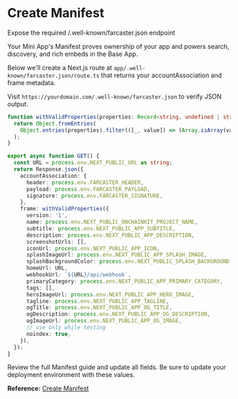 # Create Manifest

Expose the required /.well-known/farcaster.json endpoint

Your Mini App's Manifest proves ownership of your app and powers search, discovery, and rich embeds in the Base App.

Below we'll create a Next.js route at `app/.well-known/farcaster.json/route.ts` that returns your accountAssociation and frame metadata.

Visit `https://yourdomain.com/.well-known/farcaster.json` to verify JSON output.

```typescript
function withValidProperties(properties: Record<string, undefined | string | string[]>) {
  return Object.fromEntries(
    Object.entries(properties).filter(([_, value]) => (Array.isArray(value) ? value.length > 0 : !!value))
  );
}

export async function GET() {
  const URL = process.env.NEXT_PUBLIC_URL as string;
  return Response.json({
    accountAssociation: {
      header: process.env.FARCASTER_HEADER,
      payload: process.env.FARCASTER_PAYLOAD,
      signature: process.env.FARCASTER_SIGNATURE,
    },
    frame: withValidProperties({
      version: '1',
      name: process.env.NEXT_PUBLIC_ONCHAINKIT_PROJECT_NAME,
      subtitle: process.env.NEXT_PUBLIC_APP_SUBTITLE,
      description: process.env.NEXT_PUBLIC_APP_DESCRIPTION,
      screenshotUrls: [],
      iconUrl: process.env.NEXT_PUBLIC_APP_ICON,
      splashImageUrl: process.env.NEXT_PUBLIC_APP_SPLASH_IMAGE,
      splashBackgroundColor: process.env.NEXT_PUBLIC_SPLASH_BACKGROUND_COLOR,
      homeUrl: URL,
      webhookUrl: `${URL}/api/webhook`,
      primaryCategory: process.env.NEXT_PUBLIC_APP_PRIMARY_CATEGORY,
      tags: [],
      heroImageUrl: process.env.NEXT_PUBLIC_APP_HERO_IMAGE,
      tagline: process.env.NEXT_PUBLIC_APP_TAGLINE,
      ogTitle: process.env.NEXT_PUBLIC_APP_OG_TITLE,
      ogDescription: process.env.NEXT_PUBLIC_APP_OG_DESCRIPTION,
      ogImageUrl: process.env.NEXT_PUBLIC_APP_OG_IMAGE,
      // use only while testing
      noindex: true,
    }),
  });
}
```

Review the full Manifest guide and update all fields. Be sure to update your deployment environment with these values.

**Reference:** [Create Manifest](https://docs.base.org/cookbook/minikit/create-manifest)